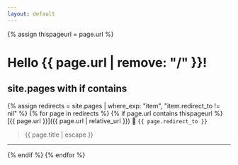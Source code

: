 ```yaml
---
layout: default
---
```

{% assign thispageurl = page.url %}

# Hello {{ page.url | remove: "/" }}!

## site.pages with if contains

{% assign redirects = site.pages | where_exp: "item", "item.redirect_to != nil" %}
{% for page in redirects %}
{% if page.url contains thispageurl %}
  [{{ page.url }}]({{ page.url | relative_url }}) 🔀 `{{ page.redirect_to }}`
  > {{ page.title | escape }}
  ---
{% endif %}
{% endfor %}
